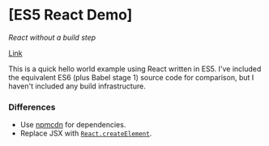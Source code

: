 # [ES5 React Demo]

*React without a build step*

[Link](https://btmills.github.io/es5-react-demo/)

This is a quick hello world example using React written in ES5. I've included the equivalent ES6 (plus Babel stage 1) source code for comparison, but I haven't included any build infrastructure.

### Differences

- Use [npmcdn](https://npmcdn.com/) for dependencies.
- Replace JSX with [`React.createElement`](https://facebook.github.io/react/docs/top-level-api.html#react.createelement).
